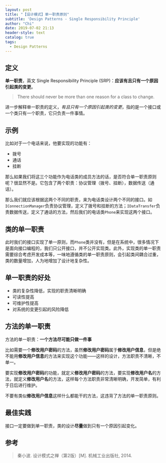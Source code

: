 ```yaml
---
layout: post
title: "【设计模式】单一职责原则"
subtitle: 'Design Patterns - Single Responsibility Principle'
author: "Chi"
date: 2019-07-02 21:13
header-style: text
catalog: true
tags:
  - Design Patterns
---
```


## 定义

**单一职责**，英文 Single Responsibility Principle (SRP)：**应该有且只有一个原因引起类的变更**。

> There should never be more than one reason for a class to change.

进一步解释单一职责的定义，*有且只有一个原因引起类的变更*，指的是一个接口或一个类只有一个职责，它只负责一件事情。

## 示例

比如对于一个电话来说，他要实现的功能有：

- 拨号
- 通话
- 挂断

那么如果我们将这三个功能作为电话类的成员方法的话，是否符合单一职责原则呢？很显然不是。它包含了两个职责：协议管理（拨号、挂断），数据传送（通话）。

那么我们就应该根据这两个不同的职责，来为电话类设计两个不同的接口。如`IConnectionManager`负责协议管理，定义了拨号和挂断的方法；`IDataTransfer`负责数据传送，定义了通话的方法，然后我们的电话类`Phone`来实现这两个接口。

## 类的单一职责

此时我们的接口实现了单一原则，而`Phone`类并没有，但是在系统中，很多情况下是面向接口编程的，我们只公开接口，并不公开实现类。此外，实现类的单一职责需要综合考虑开发成本等，一味地遵循类的单一职责原则，会引起类间耦合过重，类的数量增加，人为地增加了设计地复杂性。

## 单一职责的好处

- 类的复杂性降低，实现的职责清晰明确
- 可读性提高
- 可维护性提高
- 对系统的变更引起的风险降低

## 方法的单一职责

方法的单一职责：**一个方法尽可能只做一件事**

比如需要一个**修改用户密码**的方法，虽然**修改用户密码**属于**修改用户信息**，但是绝不能用**修改用户信息**的方法来实现这个功能——这样的设计，方法职责不清晰，不单一。

要实现**修改用户密码**的功能，就定义**修改用户密码**的方法，要实现**修改用户名**的方法，就定义**修改用户名**的方法，这样每个方法职责非常清晰明确，开发简单，有利于日后进行维护。

不要有类似**修改用户信息**这样什么都能干的方法，这违背了方法的单一职责原则。

## 最佳实践

接口一定要做到单一职责，类的设计**尽量**做到只有一个原因引起变化。

## 参考

> 秦小波. 设计模式之禅（第2版）[M]. 机械工业出版社, 2014.
